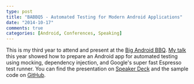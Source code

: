 ```yaml
---
type: post
title: "BABBQ5 - Automated Testing for Modern Android Applications"
date: "2014-10-17"
comments: true
categories: [Android, Conferences, Speaking]
---
```


This is my third year to attend and present at the [Big Android BBQ](http://www.bigandroidbbq.com/). [My talk](http://news.bigandroidbbq.com/2014/09/speaker-spotlight-andrew-dyer.html) this year showed how to prepare an Android app for automated testing using mocking, dependency injection, and Google's super fast Espresso test runner. You can find the presentation on [Speaker Deck](https://speakerdeck.com/abdyer/babbq5-automated-testing-for-modern-android-applications) and the sample code on [GitHub](https://github.com/abdyer/android-test-demo).
<br/>
<script async class="speakerdeck-embed" data-id="10d2c2b039470132e0fd3e50d861d083" data-ratio="1.77777777777778" src="//speakerdeck.com/assets/embed.js"></script>
